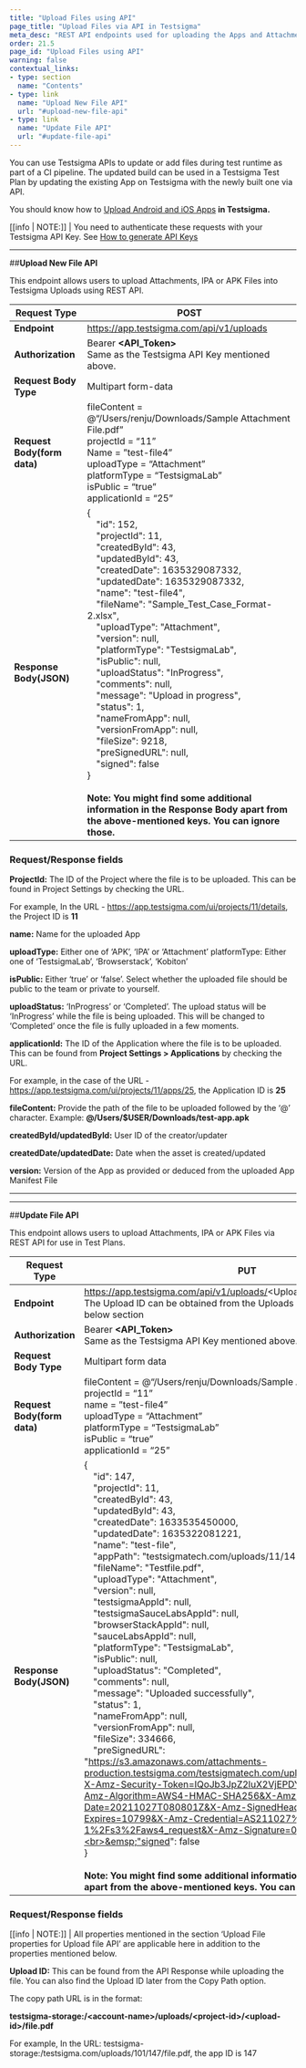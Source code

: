 ```yaml
---
title: "Upload Files using API"
page_title: "Upload Files via API in Testsigma"
meta_desc: "REST API endpoints used for uploading the Apps and Attachments in Testsigma"
order: 21.5
page_id: "Upload Files using API"
warning: false
contextual_links:
- type: section
  name: "Contents"
- type: link
  name: "Upload New File API"
  url: "#upload-new-file-api"
- type: link
  name: "Update File API"
  url: "#update-file-api"
---
```


You can use Testsigma APIs to update or add  files during test runtime as part of a CI pipeline. The updated build can be used in a Testsigma Test Plan by updating the existing App on Testsigma with the newly built one via API. 

You should know how to [Upload Android and iOS Apps](https://testsigma.com/docs/uploads/upload-apps/) **in Testsigma.**

[[info | NOTE:]]
| You need to authenticate these requests with your Testsigma API Key.  See [How to generate API Keys](https://testsigma.com/docs/configuration/api-keys/)

---
##**Upload New File API**

This endpoint allows users to upload Attachments, IPA or APK Files into Testsigma Uploads using REST API.

|**Request Type**|POST|
|---|---|
|**Endpoint**|https://app.testsigma.com/api/v1/uploads|
|**Authorization**|Bearer **<API\_Token>**<br>Same as the Testsigma API Key mentioned above.|
|**Request Body Type**|Multipart form-data|
|**Request Body(form data)**|fileContent = @“/Users/renju/Downloads/Sample Attachment File.pdf”<br>projectId = “11”<br>Name = ”test-file4”<br>uploadType = “Attachment”<br>platformType = “TestsigmaLab”<br>isPublic = “true”<br>applicationId = “25”|
|**Response Body(JSON)**|{<br>&emsp;"id": 152,<br>&emsp;"projectId": 11,<br>&emsp;"createdById": 43,<br>&emsp;"updatedById": 43,<br>&emsp;"createdDate": 1635329087332,<br>&emsp;"updatedDate": 1635329087332,<br>&emsp;"name": "test-file4",<br>&emsp;"fileName": "Sample\_Test\_Case\_Format-2.xlsx",<br>&emsp;"uploadType": "Attachment",<br>&emsp;"version": null,<br>&emsp;"platformType": "TestsigmaLab",<br>&emsp;"isPublic": null,<br>&emsp;"uploadStatus": "InProgress",<br>&emsp;"comments": null,<br>&emsp;"message": "Upload in progress",<br>&emsp;"status": 1,<br>&emsp;"nameFromApp": null,<br>&emsp;"versionFromApp": null,<br>&emsp;"fileSize": 9218,<br>&emsp;"preSignedURL": null,<br>&emsp;"signed": false<br>}<br><br>**Note: You might find some additional information in the Response Body apart from the above-mentioned keys. You can ignore those.**

### **Request/Response fields**

**ProjectId:** The ID of the Project where the file is to be uploaded. This can be found in Project Settings by checking the URL.

For example,  In the URL - https://app.testsigma.com/ui/projects/11/details, the Project ID is **11**

**name:** Name for the uploaded App

**uploadType:** Either one of ‘APK’, ‘IPA’ or ‘Attachment’
platformType: Either one of ‘TestsigmaLab’, ‘Browserstack’, ‘Kobiton’

**isPublic:** Either ‘true’ or ‘false’. Select whether the uploaded file should be public to the team or private to yourself.

**uploadStatus:** ‘InProgress’ or ‘Completed’. The upload status will be ‘InProgress’ while the file is being uploaded. This will be changed to ‘Completed’ once the file is fully uploaded in a few moments.

**applicationId:** The ID of the Application where the file is to be uploaded. This can be found from **Project Settings > Applications** by checking the URL.

For example, in the case of the URL - https://app.testsigma.com/ui/projects/11/apps/25, the Application ID is **25**

**fileContent:** Provide the path of the file to be uploaded followed by the ‘@’ character. 
Example: **@/Users/$USER/Downloads/test-app.apk**

**createdById/updatedById:** User ID of the creator/updater

**createdDate/updatedDate:** Date when the asset is created/updated

**version:** Version of the App as provided or deduced from the uploaded App Manifest File

---

---
##**Update File API**

This endpoint allows users to upload Attachments, IPA or APK Files via REST API for use in Test Plans.

|**Request Type**|PUT|
|---|---|
|**Endpoint**|https://app.testsigma.com/api/v1/uploads/<Upload_ID><br>The Upload ID can be obtained from the Uploads Page as mentioned in below section|
|**Authorization**|Bearer **<API\_Token>**<br>Same as the Testsigma API Key mentioned above.|
|**Request Body Type**|Multipart form data|
|**Request Body(form data)**|fileContent = @“/Users/renju/Downloads/Sample Attachment File.pdf”<br>projectId = “11”<br>name = ”test-file4”<br>uploadType = “Attachment”<br>platformType = “TestsigmaLab”<br>isPublic = “true”<br>applicationId = “25”|
|**Response Body(JSON)**|{<br>&emsp;"id": 147,<br>&emsp;"projectId": 11,<br>&emsp;"createdById": 43,<br>&emsp;"updatedById": 43,<br>&emsp;"createdDate": 1633535450000,<br>&emsp;"updatedDate": 1635322081221,<br>&emsp;"name": "test-file",<br>&emsp;"appPath": "testsigmatech.com/uploads/11/147/Testfile.pdf",<br>&emsp;"fileName": "Testfile.pdf",<br>&emsp;"uploadType": "Attachment",<br>&emsp;"version": null,<br>&emsp;"testsigmaAppId": null,<br>&emsp;"testsigmaSauceLabsAppId": null,<br>&emsp;"browserStackAppId": null,<br>&emsp;"sauceLabsAppId": null,<br>&emsp;"platformType": "TestsigmaLab",<br>&emsp;"isPublic": null,<br>&emsp;"uploadStatus": "Completed",<br>&emsp;"comments": null,<br>&emsp;"message": "Uploaded successfully",<br>&emsp;"status": 1,<br>&emsp;"nameFromApp": null,<br>&emsp;"versionFromApp": null,<br>&emsp;"fileSize": 334666,<br>&emsp;"preSignedURL":<br>"https://s3.amazonaws.com/attachments-production.testsigma.com/testsigmatech.com/uploads/11/147/Testfile.pdf?X-Amz-Security-Token=IQoJb3JpZ2luX2VjEPDYqAbdKsCA%3D%3D&X-Amz-Algorithm=AWS4-HMAC-SHA256&X-Amz-Date=20211027T080801Z&X-Amz-SignedHeaders=host&X-Amz-Expires=10799&X-Amz-Credential=AS211027%2Fus-east-1%2Fs3%2Faws4_request&X-Amz-Signature=0e2f85ef6c0069e014",<br>&emsp;"signed": false<br>}<br><br>**Note: You might find some additional information in the Response Body apart from the above-mentioned keys. You can ignore those.**

### **Request/Response fields**

[[info | NOTE:]]
| All properties mentioned in the section ‘Upload File properties for Upload file API’  are applicable here in addition to the properties mentioned below.

**Upload ID:** This can be found from the API Response while uploading the file. You can also find the Upload ID later from the Copy Path option.

The copy path URL is in the format:

**testsigma-storage:/\<account-name>/uploads/\<project-id>/\<upload-id>/file.pdf**

For example, In the URL: testsigma-storage:/testsigma.com/uploads/101/147/file.pdf, the app ID is 147












